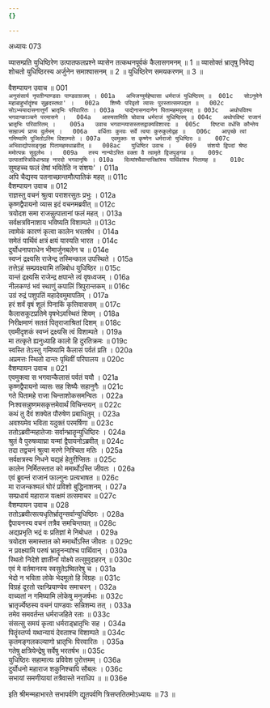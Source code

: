 ```yaml
---
{}

---
```



अध्यायः 073

व्यासम्प्रति युधिष्ठिरेण उत्पातफलप्रश्ने व्यासेन तत्कथनपूर्वकं कैलासगमनम् ॥ 1 ॥ व्यासोक्तं भ्रातृषु निवेद्य शोचतो युधिष्ठिरस्य अर्जुनेन समाश्वासनम् ॥ 2 ॥ युधिष्ठिरेण समयकरणम् ॥ 3 ॥

वैशम्पायन उवाच ॥	001  
`अनुसंसार्य नृपतीन्पाण्डवाः पाण्डवाग्रजम् ।	001a  
अभिजग्मुर्महेष्वासा धर्मराजं युधिष्ठिरम् ॥	001c  
सोऽनुमेने महाबाहुर्भातॄंश्च सुहृदस्तथा' ।	002a  
शिष्यैः परिवृतो व्यासः पुरस्तात्समपद्यत ॥	002c  
सोऽभ्ययादासनात्तूर्णं भ्रातृभिः परिवारितः ।	003a  
पाद्येनासनदानेन पितामहमपूजयत् ॥	003c  
अथोपविश्य भगवान्काञ्चने परमासने ।	004a  
आस्यतामिति चोवाच धर्मराजं युधिष्ठिरम् ॥	004c  
अथोपविष्टं राजानं भ्रातृभिः परिवारितम् ।	005a  
उवाच भगवान्व्यासस्तत्तद्वाक्यविशारदः ॥	005c  
दिष्ट्या वर्धसि कौन्तेय साम्राज्यं प्राप्य दुर्लभम् ।	006a  
वर्धिताः कुरवः सर्वे त्वया कुरुकुलोद्वह ॥	006c  
आपृच्छे त्वां गमिष्यामि पूजितोऽस्मि विशाम्पते ।	007a  
एवमुक्तः स कृष्णेन धर्मराजो युधिष्ठिरः ॥	007c  
अभिवाद्योपसङ्गृह्य पितामहमथाब्रवीत् ॥	008ac  
युधिष्ठिर उवाच ।	009  
संशयो द्विपदां श्रेष्ठ ममोत्पन्नः सुदुर्लभः ।	009a  
तस्य नान्योऽस्ति वक्ता वै त्वामृते द्विजपुङ्गव ॥	009c  
उत्पातांस्त्रिविधान्प्राह नारदो भगवानृषिः ।	010a  
दिव्यांश्चैवान्तरिक्षांश्च पार्थिवांश्च पितामह ॥	010c  
`सुमहच्च फलं तेषां भवितेति न संशयः' ।	011a  
अपि चैद्यस्य पतनाच्छान्तमौत्पातिकं महत् ॥	011c  
वैशम्पायन उवाच ॥	012  
राज्ञस्तु वचनं श्रुत्वा पराशरसुतः प्रभुः ।	012a  
कृष्णद्वैपायनो व्यास इदं वचनमब्रवीत् ॥	012c  
त्रयोदश समा राजन्नुत्पातानां फलं महत् ।	013a  
सर्वक्षत्रविनाशाय भविष्यति विशाम्पते ॥	013c  
त्वामेकं कारणं कृत्वा कालेन भरतर्षभ ।	014a  
समेतं पार्थिवं क्षत्रं क्षयं यास्यति भारत ।	014c  
दुर्योधनापराधेन भीमार्जुनबलेन च ॥	014e  
स्वप्नं द्रक्ष्यसि राजेन्द्र तस्मिन्काल उपस्थिते ।	015a  
तत्तेऽहं सम्प्रवक्ष्यामि तन्निबोध युधिष्ठिर ॥	015c  
यान्तं द्रक्ष्यसि राजेन्द्र क्षपान्ते त्वं वृषध्वजम् ।	016a  
नीलकण्ठं भवं स्थाणुं कपालिं त्रिपुरान्तकम् ॥	016c  
उग्रं रुद्रं पशुपतिं महादेवमुमापतिम् ।	017a  
हरं शर्वं वृषं शूलं पिनाकिं कृत्तिवाससम् ॥	017c  
कैलासकूटप्रतिमे वृषभेऽवस्थितं शिवम् ।	018a  
निरीक्षमाणं सततं पितृराजाश्रितां दिशम् ॥	018c  
एवमीदृशकं स्वप्नं द्रक्ष्यसि त्वं विशाम्पते ।	019a  
मा तत्कृते ह्यनुध्याहि कालो हि दुरतिक्रमः ॥	019c  
स्वस्ति तेऽस्तु गमिष्यामि कैलासं पर्वतं प्रति ।	020a  
अप्रमत्तः स्थितो दान्तः पृथिवीं परिपालय ॥	020c  
वैशम्पायन उवाच ॥	021  
एवमुक्त्वा स भगवान्कैलासं पर्वतं ययौ ।	021a  
कृष्णद्वैपायनो व्यासः सह शिष्यैः सहानुगैः ॥	021c  
गते पितामहे राजा चिन्ताशोकसमन्वितः ।	022a  
निःश्वसन्नुष्णमसकृत्तमेवार्थं विचिन्तयन् ॥	022c  
कथं तु दैवं शक्येत पौरुषेण प्रबाधितुम् ।	023a  
अवश्यमेव भविता यदुक्तं परमर्षिणा ॥	023c  
ततोऽब्रवीन्महातेजाः सर्वान्भ्रातॄन्युधिष्ठिरः ।	024a  
श्रुतं वै पुरुषव्याघ्रा यन्मां द्वैपायनोऽब्रवीत् ॥	024c  
तदा तद्वचनं श्रुत्वा मरणे निश्चिता मतिः ।	025a  
सर्वक्षत्रस्य निधने यद्यहं हेतुरीप्सितः ॥	025c  
कालेन निर्मितस्तात को ममार्थोऽस्ति जीवतः ।	026a  
एवं ब्रुवन्तं राजानं फाल्गुनः प्रत्यभाषत ॥	026c  
मा राजन्कश्मलं घोरं प्रविशो बुद्धिनाशनम् ।	027a  
सम्प्रधार्य महाराज यत्क्षमं तत्समाचर ॥	027c  
वैशम्पायन उवाच ॥	028  
ततोऽब्रवीत्सत्यधृतिर्भ्रातॄन्सर्वान्युधिष्ठिरः ।	028a  
द्वैपायनस्य वचनं तत्रैव समचिन्तयत् ॥	028c  
अद्यप्रभृति भद्रं वः प्रतिज्ञां मे निबोधत ।	029a  
त्रयोदश समास्तात को ममार्थोऽस्ति जीवतः ॥	029c  
न प्रवक्ष्यामि परुषं भ्रातॄनन्यांश्च पार्थिवान् ।	030a  
स्थितो निदेशे ज्ञातीनां योक्ष्ये तत्सुमुदाहरन् ॥	030c  
एवं मे वर्तमानस्य स्वसुतेऽष्वितरेषु च ।	031a  
भेदो न भविता लोके भेदमूलो हि विग्रहः ॥	031c  
विग्रहं दूरतो रक्षन्प्रियाण्येव समाचरन् ।	032a  
वाच्यतां न गमिष्यामि लोकेषु मनुजर्षभाः ॥	032c  
भ्रातृर्ज्येष्ठस्य वचनं पाण्डवाः सन्निशम्य तत् ।	033a  
तमेव समवर्तन्त धर्मराजहिते रताः ॥	033c  
संसत्सु समयं कृत्वा धर्मराड्भ्रातृभिः सह ।	034a  
पितॄंस्तर्प्य यथान्यायं देवताश्च विशाम्पते ॥	034c  
कृतमङ्गलकल्याणो भ्रातृभिः पिरवारितः ।	035a  
गतेषु क्षत्रियेन्द्रेषु सर्वेषु भरतर्षभ ॥	035c  
युधिष्ठिरः सहामात्यः प्रविवेश पुरोत्तमम् ।	036a  
दुर्योधनो महाराज शकुनिश्चापि सौबलः ।	036c  
सभायां समणीयायां तत्रैवास्ते नराधिप ॥ ॥	036e  

इति श्रीमन्महाभारते सभापर्वणि द्यूतपर्वणि त्रिसप्ततितमोऽध्यायः ॥ 73 ॥